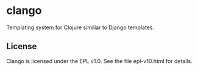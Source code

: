 # clango

Templating system for Clojure similiar to Django templates.

## License

Clango is licensed under the EPL v1.0. See the file epl-v10.html for
details.
